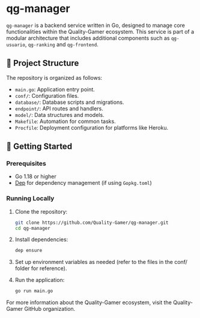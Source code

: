 # qg-manager

`qg-manager` is a backend service written in Go, designed to manage core functionalities within the Quality-Gamer ecosystem. This service is part of a modular architecture that includes additional components such as `qg-usuario`, `qg-ranking` and `qg-frontend`.

## 📁 Project Structure

The repository is organized as follows:

- `main.go`: Application entry point.
- `conf/`: Configuration files.
- `database/`: Database scripts and migrations.
- `endpoint/`: API routes and handlers.
- `model/`: Data structures and models.
- `Makefile`: Automation for common tasks.
- `Procfile`: Deployment configuration for platforms like Heroku.

## 🚀 Getting Started

### Prerequisites

- Go 1.18 or higher
- [Dep](https://github.com/golang/dep) for dependency management (if using `Gopkg.toml`)

### Running Locally

1. Clone the repository:

   ```bash
   git clone https://github.com/Quality-Gamer/qg-manager.git
   cd qg-manager
   ```

2. Install dependencies:
   ```bash
   dep ensure
   ```
3. Set up environment variables as needed (refer to the files in the conf/ folder for reference).
4. Run the application:
   ```bash
   go run main.go
   ```

For more information about the Quality-Gamer ecosystem, visit the Quality-Gamer GitHub organization.

